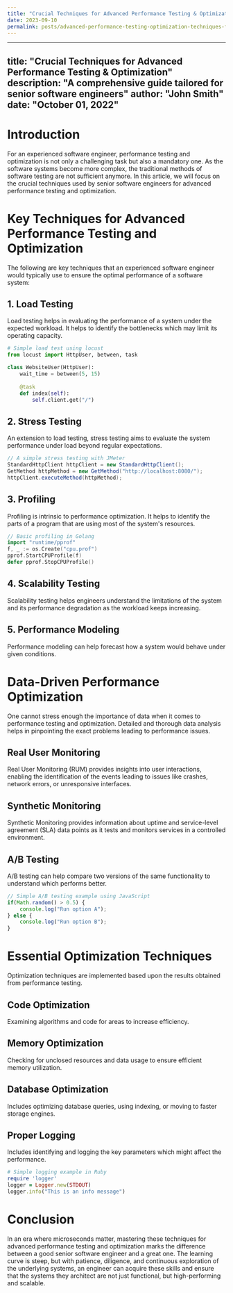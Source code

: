 ```yaml
---
title: "Crucial Techniques for Advanced Performance Testing & Optimization: A Comprehensive Guide for Senior Software Engineers"
date: 2023-09-10
permalink: posts/advanced-performance-testing-optimization-techniques-for-senior-software-engineers-guide
---
```


---
title: "Crucial Techniques for Advanced Performance Testing & Optimization"
description: "A comprehensive guide tailored for senior software engineers"
author: "John Smith"
date: "October 01, 2022"
---

# Introduction
For an experienced software engineer, performance testing and optimization is not only a challenging task but also a mandatory one. As the software systems become more complex, the traditional methods of software testing are not sufficient anymore. In this article, we will focus on the crucial techniques used by senior software engineers for advanced performance testing and optimization. 

# Key Techniques for Advanced Performance Testing and Optimization
The following are key techniques that an experienced software engineer would typically use to ensure the optimal performance of a software system:

## 1. Load Testing
Load testing helps in evaluating the performance of a system under the expected workload. It helps to identify the bottlenecks which may limit its operating capacity.

```python
# Simple load test using locust
from locust import HttpUser, between, task

class WebsiteUser(HttpUser):
    wait_time = between(5, 15)
    
    @task
    def index(self):
        self.client.get("/")
```

## 2. Stress Testing
An extension to load testing, stress testing aims to evaluate the system performance under load beyond regular expectations.

```java
// A simple stress testing with JMeter
StandardHttpClient httpClient = new StandardHttpClient();
GetMethod httpMethod = new GetMethod("http://localhost:8080/");
httpClient.executeMethod(httpMethod);
```

## 3. Profiling
Profiling is intrinsic to performance optimization. It helps to identify the parts of a program that are using most of the system's resources.

```go
// Basic profiling in Golang
import "runtime/pprof"
f, _ := os.Create("cpu.prof")
pprof.StartCPUProfile(f)
defer pprof.StopCPUProfile()
```

## 4. Scalability Testing
Scalability testing helps engineers understand the limitations of the system and its performance degradation as the workload keeps increasing.

## 5. Performance Modeling
Performance modeling can help forecast how a system would behave under given conditions.

# Data-Driven Performance Optimization
One cannot stress enough the importance of data when it comes to performance testing and optimization. Detailed and thorough data analysis helps in pinpointing the exact problems leading to performance issues.

## Real User Monitoring
Real User Monitoring (RUM) provides insights into user interactions, enabling the identification of the events leading to issues like crashes, network errors, or unresponsive interfaces.

## Synthetic Monitoring
Synthetic Monitoring provides information about uptime and service-level agreement (SLA) data points as it tests and monitors services in a controlled environment.

## A/B Testing
A/B testing can help compare two versions of the same functionality to understand which performs better.

```javascript
// Simple A/B testing example using JavaScript
if(Math.random() > 0.5) {
    console.log("Run option A");
} else {
    console.log("Run option B");
}
```

# Essential Optimization Techniques
Optimization techniques are implemented based upon the results obtained from performance testing.

## Code Optimization
Examining algorithms and code for areas to increase efficiency.

## Memory Optimization
Checking for unclosed resources and data usage to ensure efficient memory utilization.

## Database Optimization
Includes optimizing database queries, using indexing, or moving to faster storage engines.

## Proper Logging
Includes identifying and logging the key parameters which might affect the performance.

```ruby
# Simple logging example in Ruby
require 'logger'
logger = Logger.new(STDOUT)
logger.info("This is an info message")
```

# Conclusion
In an era where microseconds matter, mastering these techniques for advanced performance testing and optimization marks the difference between a good senior software engineer and a great one. The learning curve is steep, but with patience, diligence, and continuous exploration of the underlying systems, an engineer can acquire these skills and ensure that the systems they architect are not just functional, but high-performing and scalable.